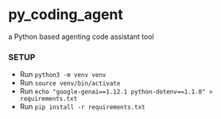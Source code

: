 # py_coding_agent
a Python based agenting code assistant tool

### SETUP ###
* Run `python3 -m venv venv`
* Run  `source venv/bin/activate`
* Run `echo "google-genai==1.12.1
python-dotenv==1.1.0" > requirements.txt`
* Run `pip install -r requirements.txt`
